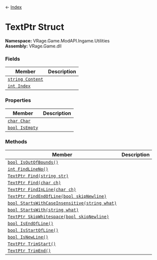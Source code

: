 ← [Index](index.md)
# TextPtr Struct
**Namespace:** VRage.Game.ModAPI.Ingame.Utilities  
**Assembly:** VRage.Game.dll  
### Fields
|Member|Description|
|---|---|
|[`string Content`](VRage.Game.ModAPI.Ingame.Utilities.Content.md)||
|[`int Index`](VRage.Game.ModAPI.Ingame.Utilities.Index.md)||
### Properties
|Member|Description|
|---|---|
|[`char Char`](VRage.Game.ModAPI.Ingame.Utilities.Char.md)||
|[`bool IsEmpty`](VRage.Game.ModAPI.Ingame.Utilities.IsEmpty.md)||
### Methods
|Member|Description|
|---|---|
|[`bool IsOutOfBounds()`](VRage.Game.ModAPI.Ingame.Utilities.IsOutOfBounds.md)||
|[`int FindLineNo()`](VRage.Game.ModAPI.Ingame.Utilities.FindLineNo.md)||
|[`TextPtr Find(string str)`](VRage.Game.ModAPI.Ingame.Utilities.Find.md)||
|[`TextPtr Find(char ch)`](VRage.Game.ModAPI.Ingame.Utilities.Find.md)||
|[`TextPtr FindInLine(char ch)`](VRage.Game.ModAPI.Ingame.Utilities.FindInLine.md)||
|[`TextPtr FindEndOfLine(bool skipNewline)`](VRage.Game.ModAPI.Ingame.Utilities.FindEndOfLine.md)||
|[`bool StartsWithCaseInsensitive(string what)`](VRage.Game.ModAPI.Ingame.Utilities.StartsWithCaseInsensitive.md)||
|[`bool StartsWith(string what)`](VRage.Game.ModAPI.Ingame.Utilities.StartsWith.md)||
|[`TextPtr SkipWhitespace(bool skipNewline)`](VRage.Game.ModAPI.Ingame.Utilities.SkipWhitespace.md)||
|[`bool IsEndOfLine()`](VRage.Game.ModAPI.Ingame.Utilities.IsEndOfLine.md)||
|[`bool IsStartOfLine()`](VRage.Game.ModAPI.Ingame.Utilities.IsStartOfLine.md)||
|[`bool IsNewLine()`](VRage.Game.ModAPI.Ingame.Utilities.IsNewLine.md)||
|[`TextPtr TrimStart()`](VRage.Game.ModAPI.Ingame.Utilities.TrimStart.md)||
|[`TextPtr TrimEnd()`](VRage.Game.ModAPI.Ingame.Utilities.TrimEnd.md)||
